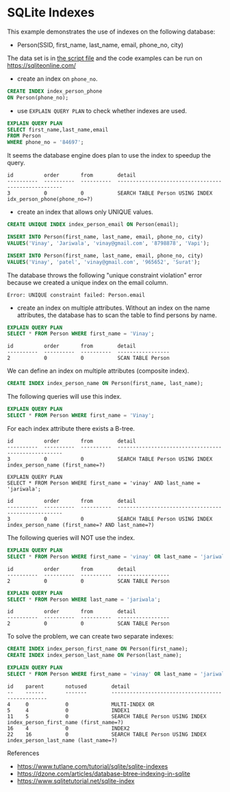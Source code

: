 # SQLite Indexes

This example demonstrates the use of indexes on the following database:
* Person(SSID, first_name, last_name, email, phone_no, city)

The data set is in [the script file](./script.txt) and the code examples can be run on https://sqliteonline.com/

* create an index on `phone_no`.
```sql
CREATE INDEX index_person_phone
ON Person(phone_no);
```

* use `EXPLAIN QUERY PLAN` to check whether indexes are used.
```sql
EXPLAIN QUERY PLAN
SELECT first_name,last_name,email
FROM Person
WHERE phone_no = '84697';
```

It seems the database engine does plan to use the index to speedup the query.
```
id          order       from        detail
----------  ----------  ----------  ----------------------------------------------------
3           0           0           SEARCH TABLE Person USING INDEX idx_person_phone(phone_no=?)
```

* create an index that allows only UNIQUE values.
```sql
CREATE UNIQUE INDEX index_person_email ON Person(email);

INSERT INTO Person(first_name, last_name, email, phone_no, city)
VALUES('Vinay', 'Jariwala', 'vinay@gmail.com', '8798878', 'Vapi');

INSERT INTO Person(first_name, last_name, email, phone_no, city)
VALUES('Vinay', 'patel', 'vinay@gmail.com', '965652', 'Surat');
```

The database throws the following "unique constraint violation" error because
we created a unique index on the email column.
```
Error: UNIQUE constraint failed: Person.email
```

* create an index on multiple attributes.
Without an index on the name attributes, the database has to scan the table to
find persons by name.
```sql
EXPLAIN QUERY PLAN
SELECT * FROM Person WHERE first_name = 'Vinay';
```
```
id          order       from        detail
----------  ----------  ----------  -----------------
2           0           0           SCAN TABLE Person
```

We can define an index on multiple attributes (composite index).
```sql
CREATE INDEX index_person_name ON Person(first_name, last_name);
```
The following queries will use this index.
```sql
EXPLAIN QUERY PLAN
SELECT * FROM Person WHERE first_name = 'Vinay';
```
For each index attribute there exists a B-tree.
```
id          order       from        detail
----------  ----------  ----------  ----------------------------------------------------
3           0           0           SEARCH TABLE Person USING INDEX index_person_name (first_name=?)
```

```SQLite
EXPLAIN QUERY PLAN
SELECT * FROM Person WHERE first_name = 'vinay' AND last_name = 'jariwala';
```

```
id          order       from        detail
----------  ----------  ----------  ----------------------------------------------------
3           0           0           SEARCH TABLE Person USING INDEX index_person_name (first_name=? AND last_name=?)

```
The following queries will NOT use the index.
```sql
EXPLAIN QUERY PLAN
SELECT * FROM Person WHERE first_name = 'vinay' OR last_name = 'jariwala';
```
```
id          order       from        detail
----------  ----------  ----------  -----------------
2           0           0           SCAN TABLE Person
```

```sql
EXPLAIN QUERY PLAN
SELECT * FROM Person WHERE last_name = 'jariwala';
```
```
id          order       from        detail
----------  ----------  ----------  -----------------
2           0           0           SCAN TABLE Person
```

To solve the problem, we can create two separate indexes:
```sql
CREATE INDEX index_person_first_name ON Person(first_name);
CREATE INDEX index_person_last_name ON Person(last_name);
```

```sql
EXPLAIN QUERY PLAN
SELECT * FROM Person WHERE first_name = 'vinay' OR last_name = 'jariwala';
```
```
id    parent       notused        detail
--    ------       -------        -------------------------------------------------
4     0            0              MULTI-INDEX OR
5     4            0              INDEX1
11    5            0              SEARCH TABLE Person USING INDEX index_person_first_name (first_name=?)
16    4            0              INDEX2
22    16           0              SEARCH TABLE Person USING INDEX index_person_last_name (last_name=?)
```

References
* https://www.tutlane.com/tutorial/sqlite/sqlite-indexes
* https://dzone.com/articles/database-btree-indexing-in-sqlite
* https://www.sqlitetutorial.net/sqlite-index
